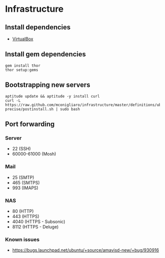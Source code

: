 # Infrastructure

## Install dependencies

* [VirtualBox](https://www.virtualbox.org/)

## Install gem dependencies

    gem install thor
    thor setup:gems

## Bootstrapping new servers

    aptitude update && aptitude -y install curl
    curl -L https://raw.github.com/mconigliaro/infrastructure/master/definitions/ubuntu-precise/postinstall.sh | sudo bash

## Port forwarding

### Server

  - 22 (SSH)
  - 60000-61000 (Mosh)

### Mail

  - 25 (SMTP)
  - 465 (SMTPS)
  - 993 (IMAPS)

### NAS

  - 80 (HTTP)
  - 443 (HTTPS)
  - 4040 (HTTPS - Subsonic)
  - 8112 (HTTPS - Deluge)

### Known issues

  - https://bugs.launchpad.net/ubuntu/+source/amavisd-new/+bug/930916
